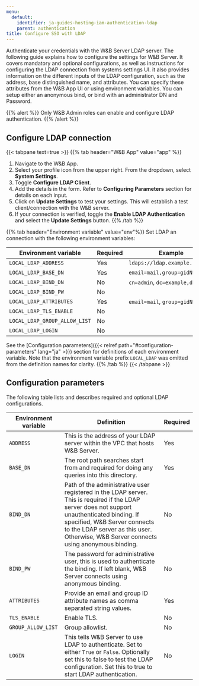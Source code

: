 ```yaml
---
menu:
  default:
    identifier: ja-guides-hosting-iam-authentication-ldap
    parent: authentication
title: Configure SSO with LDAP
---
```


Authenticate your credentials with the W&B Server LDAP server. The following guide explains how to configure the settings for W&B Server. It covers mandatory and optional configurations, as well as instructions for configuring the LDAP connection from systems settings UI. it also provides information on the different inputs of the LDAP configuration, such as the address, base distinguished name, and attributes. You can specify these attributes from the W&B App UI or using environment variables. You can setup either an anonymous bind, or bind with an administrator DN and Password.

<!-- {{% alert %}}
As a W&B Team Admin you can setup either an anonymous bind, or bind with an administrator DN and Password.
{{% /alert %}} -->

{{% alert %}}
Only W&B Admin roles can enable and configure LDAP authentication.
{{% /alert %}}

## Configure LDAP connection

{{< tabpane text=true >}}
{{% tab header="W&B App" value="app" %}}
1. Navigate to the W&B App. 
2. Select your profile icon from the upper right. From the dropdown, select **System Settings**. 
3. Toggle **Configure LDAP Client**.
4. Add the details in the form. Refer to **Configuring Parameters** section for details on each input.
5. Click on **Update Settings** to test your settings. This will establish a test client/connection with the W&B server.
6. If your connection is verified, toggle the **Enable LDAP Authentication** and select the **Update Settings** button.
{{% /tab %}}

{{% tab header="Environment variable" value="env"%}}
Set LDAP an connection with the following environment variables:

| Environment variable          | Required | Example                         |
| ----------------------------- | -------- | ------------------------------- |
| `LOCAL_LDAP_ADDRESS`          | Yes      | `ldaps://ldap.example.com:636`  |
| `LOCAL_LDAP_BASE_DN`          | Yes      | `email=mail,group=gidNumber`    |
| `LOCAL_LDAP_BIND_DN`          | No       | `cn=admin`, `dc=example,dc=org` |
| `LOCAL_LDAP_BIND_PW`          | No       |                                 |
| `LOCAL_LDAP_ATTRIBUTES`       | Yes      | `email=mail`, `group=gidNumber` |
| `LOCAL_LDAP_TLS_ENABLE`       | No       |                                 |
| `LOCAL_LDAP_GROUP_ALLOW_LIST` | No       |                                 |
| `LOCAL_LDAP_LOGIN`            | No       |                                 |

See the [Configuration parameters]({{< relref path="#configuration-parameters" lang="ja" >}}) section for definitions of each environment variable. Note that the environment variable prefix `LOCAL_LDAP` was omitted from the definition names for clarity.
{{% /tab %}}
{{< /tabpane >}}


## Configuration parameters

The following table lists and describes required and optional LDAP configurations.

| Environment variable | Definition              | Required |
| -------------------- | ----------------------- | -------- |
| `ADDRESS`            | This is the address of your LDAP server within the VPC that hosts W&B Server.      | Yes      |
| `BASE_DN`            | The root path searches start from and required for doing any queries into this directory.             | Yes      |
| `BIND_DN`            | Path of the administrative user registered in the LDAP server. This is required if the LDAP server does not support unauthenticated binding. If specified, W&B Server connects to the LDAP server as this user. Otherwise, W&B Server connects using anonymous binding. | No       |
| `BIND_PW`            | The password for administrative user, this is used to authenticate the binding. If left blank, W&B Server connects using anonymous binding.   | No       |
| `ATTRIBUTES`         | Provide an email and group ID attribute names as comma separated string values.    | Yes      |
| `TLS_ENABLE`         | Enable TLS.                | No       |
| `GROUP_ALLOW_LIST`   | Group allowlist.           | No       |
| `LOGIN`              | This tells W&B Server to use LDAP to authenticate. Set to either `True` or `False`. Optionally set this to false to test the LDAP configuration. Set this to true to start LDAP authentication. | No       |